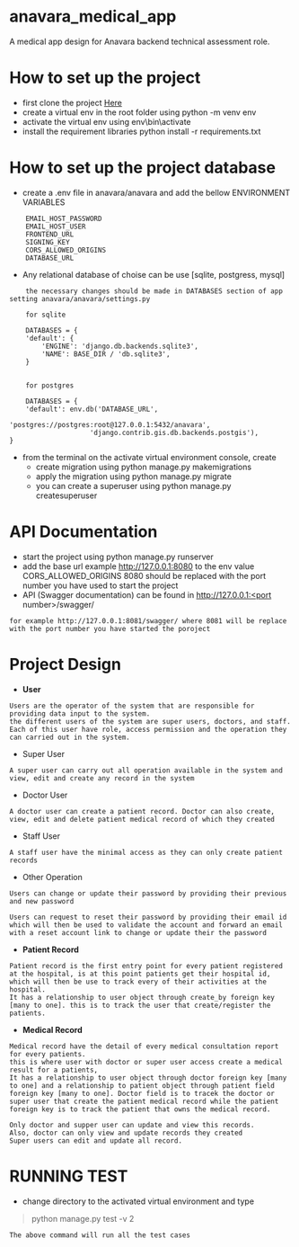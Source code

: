 # anavara_medical_app
A medical app design for Anavara backend technical assessment role.

# **How to set up the project**
* first clone the project [Here](https://github.com/adavuruku/anavara_medical_app)
* create a virtual env in the root folder using  python -m venv env
* activate the virtual env using env\bin\activate   
* install the requirement libraries python install -r requirements.txt

# **How to set up the project database**
* create a .env file in anavara/anavara and add the bellow ENVIRONMENT VARIABLES
```
    EMAIL_HOST_PASSWORD
    EMAIL_HOST_USER
    FRONTEND_URL
    SIGNING_KEY
    CORS_ALLOWED_ORIGINS
    DATABASE_URL 
```
* Any relational database of choise can be use [sqlite, postgress, mysql]
```
    the necessary changes should be made in DATABASES section of app setting anavara/anavara/settings.py

    for sqlite

    DATABASES = {
    'default': {
        'ENGINE': 'django.db.backends.sqlite3',
        'NAME': BASE_DIR / 'db.sqlite3',
    }
    

    for postgres
    
    DATABASES = {
    'default': env.db('DATABASE_URL',
                      'postgres://postgres:root@127.0.0.1:5432/anavara',
                    'django.contrib.gis.db.backends.postgis'),
}
```
* from the terminal on the activate virtual environment console, create 
    - create migration using python manage.py makemigrations
    - apply the migration using python manage.py migrate
    - you can create a superuser using python manage.py createsuperuser

# **API Documentation**

* start the project using python manage.py runserver <portnumer>
* add the base url example http://127.0.0.1:8080 to the env value CORS_ALLOWED_ORIGINS 8080 should be replaced with the port number you have used to start the project
* API (Swagger documentation) can be found in http://127.0.0.1:<port number>/swagger/ 
```
for example http://127.0.0.1:8081/swagger/ where 8081 will be replace with the port number you have started the poroject
```

# **Project Design**

* **User** 
```
Users are the operator of the system that are responsible for providing data input to the system.
the different users of the system are super users, doctors, and staff.
Each of this user have role, access permission and the operation they can carried out in the system.
```
* Super User
```
A super user can carry out all operation available in the system and view, edit and create any record in the system
```

* Doctor User
```
A doctor user can create a patient record. Doctor can also create, view, edit and delete patient medical record of which they created
```

* Staff User
```
A staff user have the minimal access as they can only create patient records
```
* Other Operation

```
Users can change or update their password by providing their previous and new password
```
```
Users can request to reset their password by providing their email id which will then be used to validate the account and forward an email with a reset account link to change or update their the password
```

* **Patient Record** 
```
Patient record is the first entry point for every patient registered at the hospital, is at this point patients get their hospital id, which will then be use to track every of their activities at the hospital.
It has a relationship to user object through create_by foreign key [many to one]. this is to track the user that create/register the patients.
```

* **Medical Record** 
```
Medical record have the detail of every medical consultation report for every patients.
this is where user with doctor or super user access create a medical result for a patients,
It has a relationship to user object through doctor foreign key [many to one] and a relationship to patient object through patient field foreign key [many to one]. Doctor field is to tracek the doctor or super user that create the patient medical record while the patient foreign key is to track the patient that owns the medical record.

Only doctor and supper user can update and view this records.
Also, doctor can only view and update records they created
Super users can edit and update all record.
```
# **RUNNING TEST**

* change directory to the activated virtual environment and type
> python manage.py test -v 2
```
The above command will run all the test cases 
```